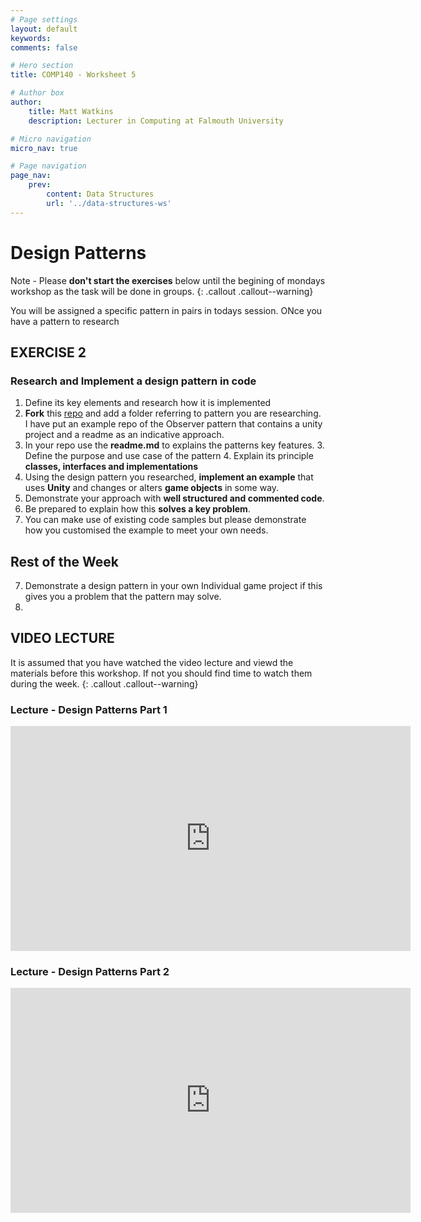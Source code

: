 ```yaml
---
# Page settings
layout: default
keywords:
comments: false

# Hero section
title: COMP140 - Worksheet 5

# Author box
author:
    title: Matt Watkins
    description: Lecturer in Computing at Falmouth University

# Micro navigation
micro_nav: true

# Page navigation
page_nav:
    prev:
        content: Data Structures
        url: '../data-structures-ws'
---
```


# Design Patterns

Note - Please **don't start the exercises** below until the begining of mondays workshop as the task will be done in groups.
{: .callout .callout--warning}

You will be assigned a specific pattern in pairs in todays session. ONce you have a pattern to research 

## EXERCISE 2
### Research and Implement a design pattern in code

1. Define its key elements and research how it is implemented
2. **Fork** this [repo](https://github.falmouth.ac.uk/Matt-Watkins/COMP140-Design-Patterns) and add a folder referring to pattern you are researching. I have put an example repo of the Observer pattern that contains a unity project and a readme as an indicative approach.
3. In your repo use the **readme.md** to explains the patterns key features.
	3. Define the purpose and use case of the pattern
	4. Explain its principle **classes, interfaces and implementations**
4. Using the design pattern you researched, **implement an example** that uses **Unity** and changes or alters **game objects** in some way.
5. Demonstrate your approach with **well structured and commented code**.
6. Be prepared to explain how this **solves a key problem**.
7. You can make use of existing code samples but please demonstrate how you customised the example to meet your own needs.


## Rest of the Week

7. Demonstrate a design pattern in your own Individual game project if this gives you a problem that the pattern may solve.
8. 


## VIDEO LECTURE

It is assumed that you have watched the video lecture and viewd the materials before this workshop. If not you should find time to watch them during the week.
{: .callout .callout--warning}

### Lecture - Design Patterns Part 1
<iframe width="640" height="360" src="https://web.microsoftstream.com/embed/video/4519bcbc-c02f-4153-84f3-1b7917fdc939?autoplay=false&showinfo=true" allowfullscreen style="border:none;"></iframe>

### Lecture - Design Patterns Part 2
<iframe width="640" height="360" src="https://web.microsoftstream.com/embed/video/404e9e03-5795-4635-8d69-088be751928d?autoplay=false&showinfo=true" allowfullscreen style="border:none;"></iframe>

<!--stackedit_data:
eyJoaXN0b3J5IjpbLTIwNDA0MDg5NjEsLTY0Nzk2MjE4OCwtMT
g2MDcxOTY5NCwtMTM0MDk1ODU2MiwtNTc0NzcwNzE5XX0=
-->